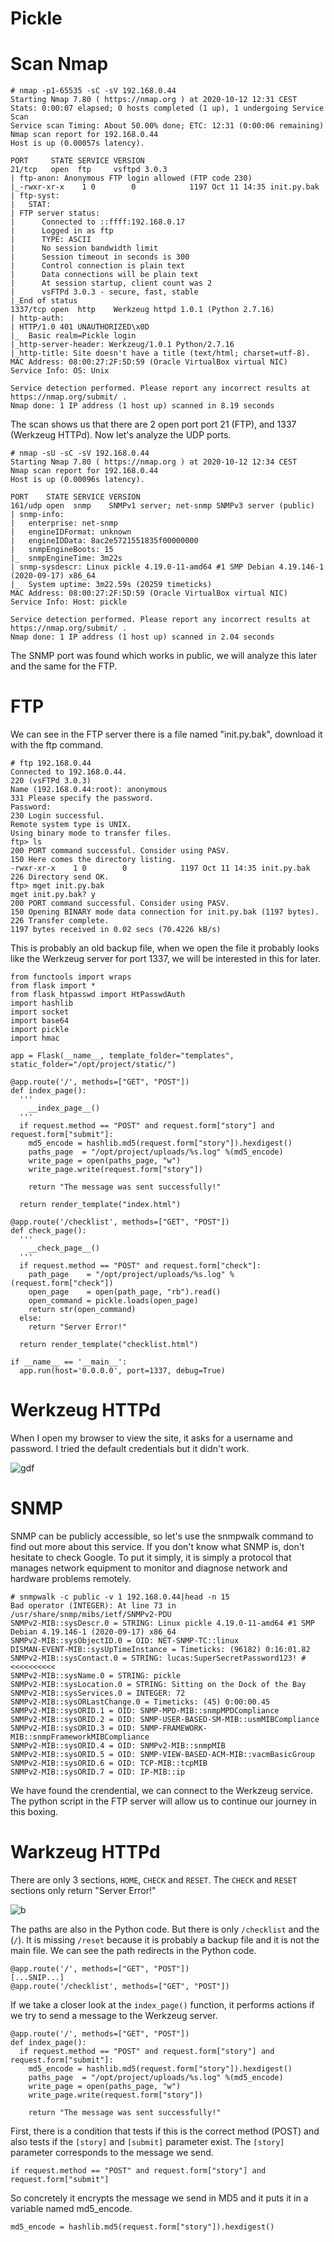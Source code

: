 # Pickle

# Scan Nmap
  
    # nmap -p1-65535 -sC -sV 192.168.0.44
    Starting Nmap 7.80 ( https://nmap.org ) at 2020-10-12 12:31 CEST
    Stats: 0:00:07 elapsed; 0 hosts completed (1 up), 1 undergoing Service Scan
    Service scan Timing: About 50.00% done; ETC: 12:31 (0:00:06 remaining)
    Nmap scan report for 192.168.0.44
    Host is up (0.00057s latency).

    PORT     STATE SERVICE VERSION
    21/tcp   open  ftp     vsftpd 3.0.3
    | ftp-anon: Anonymous FTP login allowed (FTP code 230)
    |_-rwxr-xr-x    1 0        0            1197 Oct 11 14:35 init.py.bak
    | ftp-syst: 
    |   STAT: 
    | FTP server status:
    |      Connected to ::ffff:192.168.0.17
    |      Logged in as ftp
    |      TYPE: ASCII
    |      No session bandwidth limit
    |      Session timeout in seconds is 300
    |      Control connection is plain text
    |      Data connections will be plain text
    |      At session startup, client count was 2
    |      vsFTPd 3.0.3 - secure, fast, stable
    |_End of status
    1337/tcp open  http    Werkzeug httpd 1.0.1 (Python 2.7.16)
    | http-auth: 
    | HTTP/1.0 401 UNAUTHORIZED\x0D
    |_  Basic realm=Pickle login
    |_http-server-header: Werkzeug/1.0.1 Python/2.7.16
    |_http-title: Site doesn't have a title (text/html; charset=utf-8).
    MAC Address: 08:00:27:2F:5D:59 (Oracle VirtualBox virtual NIC)
    Service Info: OS: Unix

    Service detection performed. Please report any incorrect results at https://nmap.org/submit/ .
    Nmap done: 1 IP address (1 host up) scanned in 8.19 seconds

The scan shows us that there are 2 open port port 21 (FTP), and 1337 (Werkzeug HTTPd). Now let's analyze the UDP ports.

    # nmap -sU -sC -sV 192.168.0.44
    Starting Nmap 7.80 ( https://nmap.org ) at 2020-10-12 12:34 CEST
    Nmap scan report for 192.168.0.44
    Host is up (0.00096s latency).

    PORT    STATE SERVICE VERSION
    161/udp open  snmp    SNMPv1 server; net-snmp SNMPv3 server (public)
    | snmp-info: 
    |   enterprise: net-snmp
    |   engineIDFormat: unknown
    |   engineIDData: 8ac2e5721551835f00000000
    |   snmpEngineBoots: 15
    |_  snmpEngineTime: 3m22s
    | snmp-sysdescr: Linux pickle 4.19.0-11-amd64 #1 SMP Debian 4.19.146-1 (2020-09-17) x86_64
    |_  System uptime: 3m22.59s (20259 timeticks)
    MAC Address: 08:00:27:2F:5D:59 (Oracle VirtualBox virtual NIC)
    Service Info: Host: pickle

    Service detection performed. Please report any incorrect results at https://nmap.org/submit/ .
    Nmap done: 1 IP address (1 host up) scanned in 2.04 seconds

The SNMP port was found which works in public, we will analyze this later and the same for the FTP.

# FTP

We can see in the FTP server there is a file named "init.py.bak", download it with the ftp command.

    # ftp 192.168.0.44
    Connected to 192.168.0.44.
    220 (vsFTPd 3.0.3)
    Name (192.168.0.44:root): anonymous
    331 Please specify the password.
    Password:
    230 Login successful.
    Remote system type is UNIX.
    Using binary mode to transfer files.
    ftp> ls
    200 PORT command successful. Consider using PASV.
    150 Here comes the directory listing.
    -rwxr-xr-x    1 0        0            1197 Oct 11 14:35 init.py.bak
    226 Directory send OK.
    ftp> mget init.py.bak
    mget init.py.bak? y
    200 PORT command successful. Consider using PASV.
    150 Opening BINARY mode data connection for init.py.bak (1197 bytes).
    226 Transfer complete.
    1197 bytes received in 0.02 secs (70.4226 kB/s)
    
This is probably an old backup file, when we open the file it probably looks like the Werkzeug server for port 1337, we will be interested in this for later.

    from functools import wraps
    from flask import *
    from flask_htpasswd import HtPasswdAuth
    import hashlib
    import socket
    import base64
    import pickle
    import hmac

    app = Flask(__name__, template_folder="templates", static_folder="/opt/project/static/")

    @app.route('/', methods=["GET", "POST"])
    def index_page():
      '''
        __index_page__()
      '''
      if request.method == "POST" and request.form["story"] and request.form["submit"]:
        md5_encode = hashlib.md5(request.form["story"]).hexdigest()
        paths_page  = "/opt/project/uploads/%s.log" %(md5_encode)
        write_page = open(paths_page, "w")
        write_page.write(request.form["story"])

        return "The message was sent successfully!"

      return render_template("index.html")

    @app.route('/checklist', methods=["GET", "POST"])
    def check_page():
      '''
        __check_page__()
      '''
      if request.method == "POST" and request.form["check"]:
        path_page    = "/opt/project/uploads/%s.log" %(request.form["check"])
        open_page    = open(path_page, "rb").read()
        open_command = pickle.loads(open_page)
        return str(open_command)
      else:
        return "Server Error!"

      return render_template("checklist.html")

    if __name__ == '__main__':
      app.run(host='0.0.0.0', port=1337, debug=True)

# Werkzeug HTTPd

When I open my browser to view the site, it asks for a username and password. I tried the default credentials but it didn't work.

![gdf](https://raw.githubusercontent.com/0xEX75/misc/master/Screenshot_2020-10-12_12-42-07.png)

# SNMP

SNMP can be publicly accessible, so let's use the snmpwalk command to find out more about this service. If you don't know what SNMP is, don't hesitate to check Google. To put it simply, it is simply a protocol that manages network equipment to monitor and diagnose network and hardware problems remotely.

    # snmpwalk -c public -v 1 192.168.0.44|head -n 15
    Bad operator (INTEGER): At line 73 in /usr/share/snmp/mibs/ietf/SNMPv2-PDU
    SNMPv2-MIB::sysDescr.0 = STRING: Linux pickle 4.19.0-11-amd64 #1 SMP Debian 4.19.146-1 (2020-09-17) x86_64
    SNMPv2-MIB::sysObjectID.0 = OID: NET-SNMP-TC::linux
    DISMAN-EVENT-MIB::sysUpTimeInstance = Timeticks: (96182) 0:16:01.82
    SNMPv2-MIB::sysContact.0 = STRING: lucas:SuperSecretPassword123! # <<<<<<<<<<
    SNMPv2-MIB::sysName.0 = STRING: pickle
    SNMPv2-MIB::sysLocation.0 = STRING: Sitting on the Dock of the Bay
    SNMPv2-MIB::sysServices.0 = INTEGER: 72
    SNMPv2-MIB::sysORLastChange.0 = Timeticks: (45) 0:00:00.45
    SNMPv2-MIB::sysORID.1 = OID: SNMP-MPD-MIB::snmpMPDCompliance
    SNMPv2-MIB::sysORID.2 = OID: SNMP-USER-BASED-SM-MIB::usmMIBCompliance
    SNMPv2-MIB::sysORID.3 = OID: SNMP-FRAMEWORK-MIB::snmpFrameworkMIBCompliance
    SNMPv2-MIB::sysORID.4 = OID: SNMPv2-MIB::snmpMIB
    SNMPv2-MIB::sysORID.5 = OID: SNMP-VIEW-BASED-ACM-MIB::vacmBasicGroup
    SNMPv2-MIB::sysORID.6 = OID: TCP-MIB::tcpMIB
    SNMPv2-MIB::sysORID.7 = OID: IP-MIB::ip
    
We have found the crendential, we can connect to the Werkzeug service. The python script in the FTP server will allow us to continue our journey in this boxing.

# Warkzeug HTTPd

There are only 3 sections, `HOME`, `CHECK` and `RESET`. The `CHECK` and `RESET` sections only return "Server Error!"

![b](https://raw.githubusercontent.com/0xEX75/misc/master/Screenshot_2020-10-12_12-51-22.png)

The paths are also in the Python code. But there is only `/checklist` and the (`/`). It is missing `/reset` because it is probably a backup file and it is not the main file. We can see the path redirects in the Python code.

    @app.route('/', methods=["GET", "POST"])
    [...SNIP...]
    @app.route('/checklist', methods=["GET", "POST"])
    
If we take a closer look at the `index_page()` function, it performs actions if we try to send a message to the Werkzeug server.

    @app.route('/', methods=["GET", "POST"])
    def index_page():
      if request.method == "POST" and request.form["story"] and request.form["submit"]:
        md5_encode = hashlib.md5(request.form["story"]).hexdigest()
        paths_page  = "/opt/project/uploads/%s.log" %(md5_encode)
        write_page = open(paths_page, "w")
        write_page.write(request.form["story"])

        return "The message was sent successfully!"

First, there is a condition that tests if this is the correct method (POST) and also tests if the `[story]` and `[submit]` parameter exist. The `[story]` parameter corresponds to the message we send.

    if request.method == "POST" and request.form["story"] and request.form["submit"]
   
So concretely it encrypts the message we send in MD5 and it puts it in a variable named md5_encode.   
    
    md5_encode = hashlib.md5(request.form["story"]).hexdigest()
    
